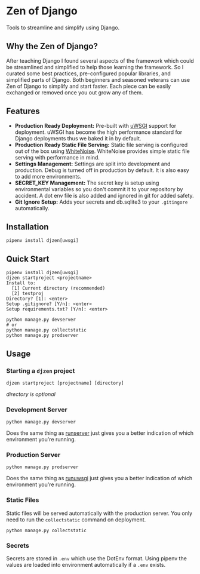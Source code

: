 # Zen of Django

Tools to streamline and simplify using Django.

## Why the Zen of Django?

After teaching Django I found several aspects of the framework which could be
streamlined and simplified to help those learning the framework. So I curated
some best practices, pre-configured popular libraries, and simplified parts of
Django. Both beginners and seasoned veterans can use Zen of Django to simplify
and start faster. Each piece can be easily exchanged or removed once you out
grow any of them.

## Features

- **Production Ready Deployment:** Pre-built with [uWSGI](https://uwsgi-docs.readthedocs.io/en/latest/index.html) support for deployment. uWSGI has become the high performance standard for Django deployments thus we baked it in by default.
- **Production Ready Static File Serving:** Static file serving is configured out of the box using [WhiteNoise](http://whitenoise.evans.io/en/stable/). WhiteNoise provides simple static file serving with performance in mind.
- **Settings Management:** Settings are split into development and production. Debug is turned off in production by default. It is also easy to add more environments.
- **SECRET_KEY Management:** The secret key is setup using environmental variables so you don't commit it to your repository by accident. A dot env file is also added and ignored in git for added safety.
- **Git Ignore Setup:** Adds your secrets and db.sqlite3 to your `.gitingore` automatically.

## Installation

`pipenv install djzen[uwsgi]`

## Quick Start

```
pipenv install djzen[uwsgi]
djzen startproject <projectname>
Install to:
  [1] Current directory (recommended)
  [2] testproj
Directory? [1]: <enter>
Setup .gitignore? [Y/n]: <enter>
Setup requirements.txt? [Y/n]: <enter>

python manage.py devserver
# or 
python manage.py collectstatic
python manage.py prodserver
```

## Usage

### Starting a `djzen` project

`djzen startproject [projectname] [directory]`

*directory is optional*

### Development Server

`python manage.py devserver`

Does the same thing as [runserver](https://docs.djangoproject.com/en/1.11/ref/django-admin/#runserver) just gives you a better indication of which environment you're running.

### Production Server

`python manage.py prodserver`

Does the same thing as [runuwsgi](http://django-uwsgi.readthedocs.io/en/master/command.html) just gives you a better indication of which environment you're running.

### Static Files

Static files will be served automatically with the production server. You only need to run the `collectstatic` command on deployment.

`python manage.py collectstatic`

### Secrets

Secrets are stored in `.env` which use the DotEnv format. Using pipenv the values are loaded into environment automatically if a `.env` exists.
